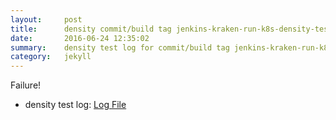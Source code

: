 ```yaml
---
layout:     post
title:      density commit/build tag jenkins-kraken-run-k8s-density-tests-111-30
date:       2016-06-24 12:35:02
summary:    density test log for commit/build tag jenkins-kraken-run-k8s-density-tests-111-30.
category:   jekyll
---
```


Failure!

- density test log: [Log File](http://s3-us-west-2.amazonaws.com/kraken-e2e-logs/density/jenkins-kraken-run-k8s-density-tests-111-30/build-log.txt)

